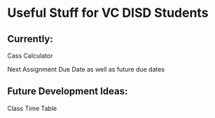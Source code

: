 # Useful Stuff for VC DISD Students

## Currently:

Cass Calculator

Next Assignment Due Date as well as future due dates

## Future Development Ideas:

Class Time Table

